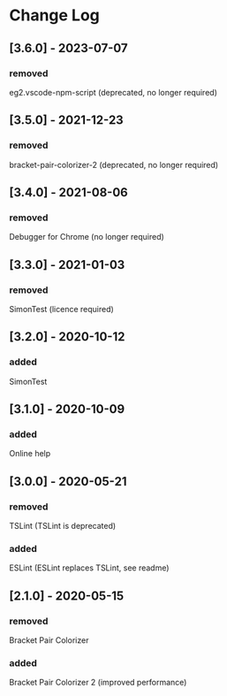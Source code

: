 # Change Log

## [3.6.0] - 2023-07-07

### removed
eg2.vscode-npm-script (deprecated, no longer required)
## [3.5.0] - 2021-12-23

### removed
bracket-pair-colorizer-2 (deprecated, no longer required)

## [3.4.0] - 2021-08-06

### removed
Debugger for Chrome (no longer required)

## [3.3.0] - 2021-01-03

### removed
SimonTest (licence required)
## [3.2.0] - 2020-10-12

### added
SimonTest

## [3.1.0] - 2020-10-09

### added
Online help

## [3.0.0] - 2020-05-21

### removed
TSLint (TSLint is deprecated)

### added
ESLint (ESLint replaces TSLint, see readme)

## [2.1.0] - 2020-05-15

### removed
Bracket Pair Colorizer

### added
Bracket Pair Colorizer 2 (improved performance)
